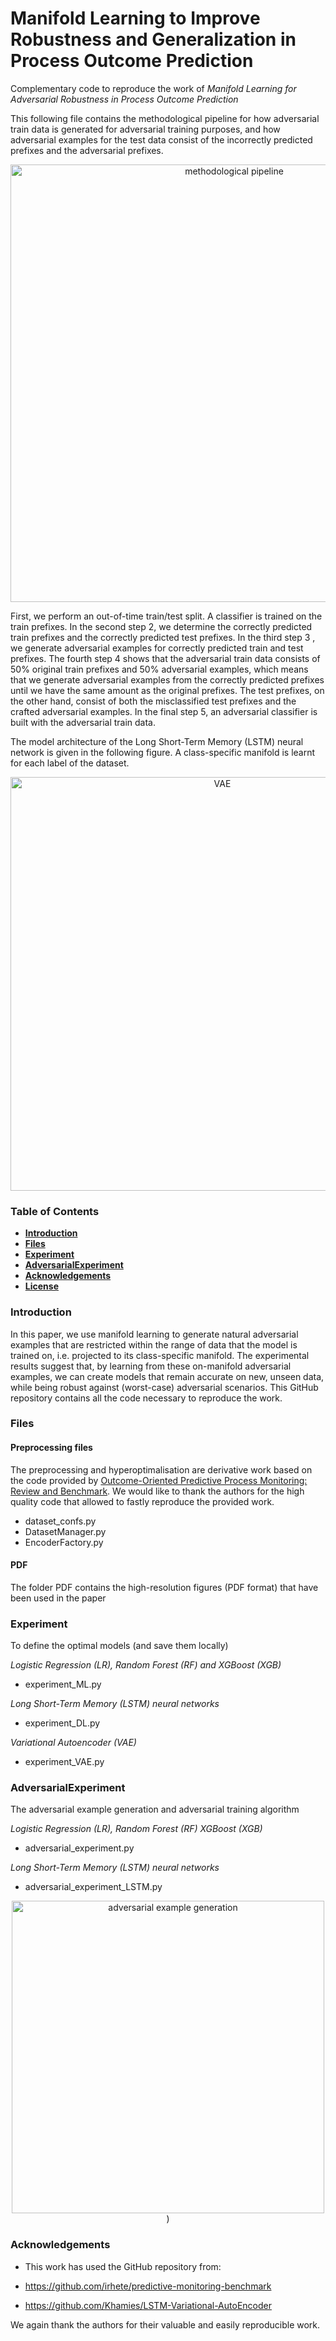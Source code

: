 # Manifold Learning to Improve Robustness and Generalization in Process Outcome Prediction

Complementary code to reproduce the work of *Manifold Learning for Adversarial Robustness in Process Outcome Prediction*

This following file contains the methodological pipeline for how adversarial train data is generated for adversarial training purposes, and how adversarial examples for the test data consist of the incorrectly predicted prefixes and the adversarial prefixes.

<p align="center">
<img width="700" alt="methodological pipeline" src="https://github.com/AlexanderPaulStevens/Manifold-Learning-for-Adversarial-Robustness-in-Predictive-Process-Monitoring/assets/75080516/23a0ef5c-56d5-4c4a-bdae-414584243386">
</p>

First, we perform an out-of-time train/test split. A classifier is trained on the train prefixes. In the second step 2, we determine the correctly predicted train prefixes and the correctly predicted test prefixes. In the third step 3 , we generate adversarial examples for correctly predicted train and test prefixes. The fourth step 4 shows that the adversarial train data consists of 50% original train prefixes and 50% adversarial examples, which means that we generate adversarial examples from the correctly predicted prefixes until we have the same amount as the original prefixes. The test prefixes, on the other hand, consist of both the misclassified test prefixes and the crafted adversarial examples. In the final step 5, an adversarial classifier is built with the adversarial train data.

The model architecture of the Long Short-Term Memory (LSTM) neural network is given in the following figure. A class-specific manifold is learnt for each label of the dataset.

<p align="center">
<img width="662" alt="VAE" src="https://github.com/AlexanderPaulStevens/Manifold-Learning-for-Adversarial-Robustness-in-Predictive-Process-Monitoring/assets/75080516/3c7a8cbf-1c82-414f-886c-3834c0f0f563">
</p>

### Table of Contents

- **[Introduction](#Introduction)**
- **[Files](#Files)**
- **[**Experiment**](#Experiment)**
- **[**AdversarialExperiment**](#AdversarialExperiment)**
- **[Acknowledgements](#Acknowledgements)**
- **[License](#License)** 

### Introduction

In this paper, we use manifold learning to generate natural adversarial examples that are restricted within the range of data that the model is trained on, i.e. projected to its class-specific manifold. The experimental results suggest that, by learning from these on-manifold adversarial examples,  we can create models that remain accurate on new, unseen data, while being robust against (worst-case) adversarial scenarios. This GitHub repository contains all the code necessary to reproduce the work.

### Files

#### Preprocessing files

The preprocessing and hyperoptimalisation are derivative work based on the code provided by [Outcome-Oriented Predictive Process Monitoring: Review and Benchmark](https://github.com/irhete/predictive-monitoring-benchmark).
We would like to thank the authors for the high quality code that allowed to fastly reproduce the provided work.
- dataset_confs.py
- DatasetManager.py
- EncoderFactory.py

#### PDF
The folder PDF contains the high-resolution figures (PDF format) that have been used in the paper

### Experiment 
To define the optimal models (and save them locally)

*Logistic Regression (LR), Random Forest (RF) and XGBoost (XGB)*
- experiment_ML.py

*Long Short-Term Memory (LSTM) neural networks*
- experiment_DL.py

*Variational Autoencoder (VAE)*
- experiment_VAE.py

### AdversarialExperiment
The adversarial example generation and adversarial training algorithm

*Logistic Regression (LR), Random Forest (RF) XGBoost (XGB)*
- adversarial_experiment.py

*Long Short-Term Memory (LSTM) neural networks*
- adversarial_experiment_LSTM.py

<p align="center">
<img width="500" alt="adversarial example generation" src="https://github.com/AlexanderPaulStevens/Manifold-Learning-for-Adversarial-Robustness-in-Predictive-Process-Monitoring/assets/75080516/e3855fd8-33ae-45e3-aefb-8126b9dc58ec">)
</p>

### Acknowledgements

- This work has used the GitHub repository from:

- https://github.com/irhete/predictive-monitoring-benchmark
- https://github.com/Khamies/LSTM-Variational-AutoEncoder

We again thank the authors for their valuable and easily reproducible work.
